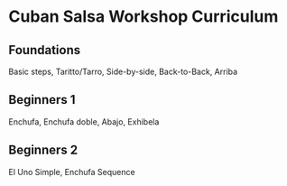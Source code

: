# Cuban Salsa Workshop Curriculum

## Foundations
Basic steps, Taritto/Tarro, Side-by-side, Back-to-Back, Arriba

## Beginners 1
Enchufa, Enchufa doble, Abajo, Exhibela

## Beginners 2
El Uno Simple, Enchufa Sequence
